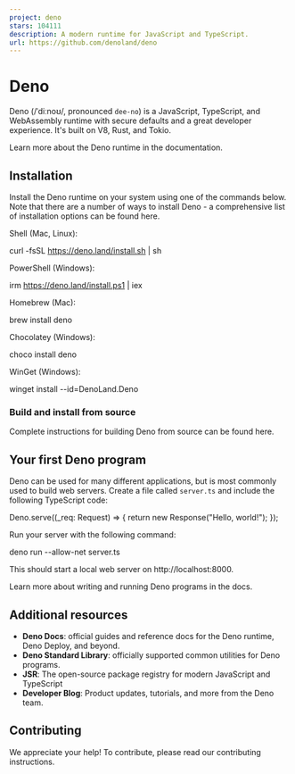 ```yaml
---
project: deno
stars: 104111
description: A modern runtime for JavaScript and TypeScript.
url: https://github.com/denoland/deno
---
```


Deno
====

Deno (/ˈdiːnoʊ/, pronounced `dee-no`) is a JavaScript, TypeScript, and WebAssembly runtime with secure defaults and a great developer experience. It's built on V8, Rust, and Tokio.

Learn more about the Deno runtime in the documentation.

Installation
------------

Install the Deno runtime on your system using one of the commands below. Note that there are a number of ways to install Deno - a comprehensive list of installation options can be found here.

Shell (Mac, Linux):

curl -fsSL https://deno.land/install.sh | sh

PowerShell (Windows):

irm https://deno.land/install.ps1 | iex

Homebrew (Mac):

brew install deno

Chocolatey (Windows):

choco install deno

WinGet (Windows):

winget install \--id\=DenoLand.Deno

### Build and install from source

Complete instructions for building Deno from source can be found here.

Your first Deno program
-----------------------

Deno can be used for many different applications, but is most commonly used to build web servers. Create a file called `server.ts` and include the following TypeScript code:

Deno.serve((\_req: Request) \=> {
  return new Response("Hello, world!");
});

Run your server with the following command:

deno run --allow-net server.ts

This should start a local web server on http://localhost:8000.

Learn more about writing and running Deno programs in the docs.

Additional resources
--------------------

-   **Deno Docs**: official guides and reference docs for the Deno runtime, Deno Deploy, and beyond.
-   **Deno Standard Library**: officially supported common utilities for Deno programs.
-   **JSR**: The open-source package registry for modern JavaScript and TypeScript
-   **Developer Blog**: Product updates, tutorials, and more from the Deno team.

Contributing
------------

We appreciate your help! To contribute, please read our contributing instructions.
